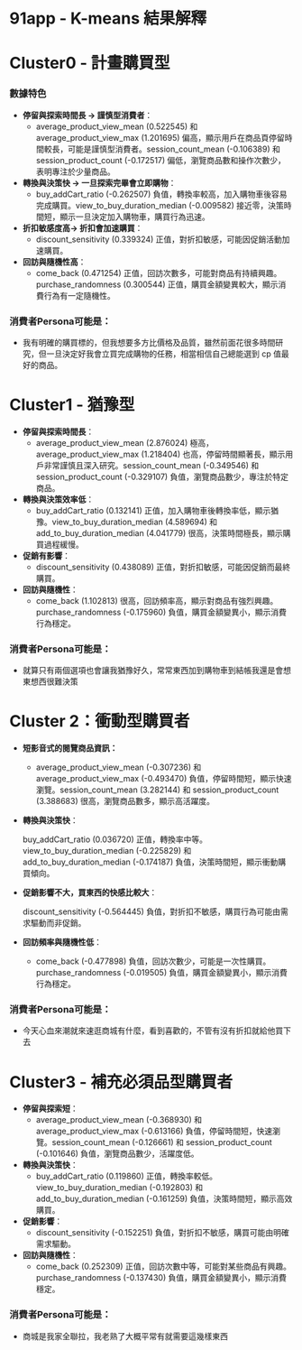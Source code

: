 # 91app - K-means 結果解釋

# Cluster0 - 計畫購買型

### 數據特色

- **停留與探索時間長 → 謹慎型消費者**：
    - average_product_view_mean (0.522545) 和 average_product_view_max (1.201695) 偏高，顯示用戶在商品頁停留時間較長，可能是謹慎型消費者。session_count_mean (-0.106389) 和 session_product_count (-0.172517) 偏低，瀏覽商品數和操作次數少，表明專注於少量商品。
- **轉換與決策快 → 一旦探索完畢會立即購物**：
    - buy_addCart_ratio (-0.262507) 負值，轉換率較高，加入購物車後容易完成購買。view_to_buy_duration_median (-0.009582) 接近零，決策時間短，顯示一旦決定加入購物車，購買行為迅速。
- **折扣敏感度高→ 折扣會加速購買**：
    - discount_sensitivity (0.339324) 正值，對折扣敏感，可能因促銷活動加速購買。
- **回訪與隨機性高**：
    - come_back (0.471254) 正值，回訪次數多，可能對商品有持續興趣。purchase_randomness (0.300544) 正值，購買金額變異較大，顯示消費行為有一定隨機性。

### 消費者Persona可能是：

- 我有明確的購買標的，但我想要多方比價格及品質，雖然前面花很多時間研究，但一旦決定好我會立買完成購物的任務，相當相信自己總能選到 cp 值最好的商品。

# Cluster1 - 猶豫**型**

- **停留與探索時間長**：
    - average_product_view_mean (2.876024) 極高，average_product_view_max (1.218404) 也高，停留時間顯著長，顯示用戶非常謹慎且深入研究。session_count_mean (-0.349546) 和 session_product_count (-0.329107) 負值，瀏覽商品數少，專注於特定商品。
- **轉換與決策效率低**：
    - buy_addCart_ratio (0.132141) 正值，加入購物車後轉換率低，顯示猶豫。view_to_buy_duration_median (4.589694) 和 add_to_buy_duration_median (4.041779) 很高，決策時間極長，顯示購買過程緩慢。
- **促銷有影響**：
    - discount_sensitivity (0.438089) 正值，對折扣敏感，可能因促銷而最終購買。
- **回訪與隨機性**：
    - come_back (1.102813) 很高，回訪頻率高，顯示對商品有強烈興趣。purchase_randomness (-0.175960) 負值，購買金額變異小，顯示消費行為穩定。

### 消費者Persona可能是：

- 就算只有兩個選項也會讓我猶豫好久，常常東西加到購物車到結帳我還是會想東想西很難決策

# **Cluster 2**：衝動型購買者

- **短影音式的閱覽商品資訊：**
    - average_product_view_mean (-0.307236) 和 average_product_view_max (-0.493470) 負值，停留時間短，顯示快速瀏覽。session_count_mean (3.282144) 和 session_product_count (3.388683) 很高，瀏覽商品數多，顯示高活躍度。
- **轉換與決策快**：
    
    buy_addCart_ratio (0.036720) 正值，轉換率中等。view_to_buy_duration_median (-0.225829) 和 add_to_buy_duration_median (-0.174187) 負值，決策時間短，顯示衝動購買傾向。
    
- **促銷影響不大，買東西的快感比較大**：
    
    discount_sensitivity (-0.564445) 負值，對折扣不敏感，購買行為可能由需求驅動而非促銷。
    
- **回訪頻率與隨機性低**：
    - come_back (-0.477898) 負值，回訪次數少，可能是一次性購買。purchase_randomness (-0.019505) 負值，購買金額變異小，顯示消費行為穩定。

### 消費者Persona可能是：

- 今天心血來潮就來速逛商城有什麼，看到喜歡的，不管有沒有折扣就給他買下去

# Cluster3 - 補充必須品型購買者

- **停留與探索短**：
    - average_product_view_mean (-0.368930) 和 average_product_view_max (-0.613166) 負值，停留時間短，快速瀏覽。session_count_mean (-0.126661) 和 session_product_count (-0.101646) 負值，瀏覽商品數少，活躍度低。
- **轉換與決策快**：
    - buy_addCart_ratio (0.119860) 正值，轉換率較低。view_to_buy_duration_median (-0.192803) 和 add_to_buy_duration_median (-0.161259) 負值，決策時間短，顯示高效購買。
- **促銷影響**：
    - discount_sensitivity (-0.152251) 負值，對折扣不敏感，購買可能由明確需求驅動。
- **回訪與隨機性**：
    - come_back (0.252309) 正值，回訪次數中等，可能對某些商品有興趣。purchase_randomness (-0.137430) 負值，購買金額變異小，顯示消費穩定。

### 消費者Persona可能是：

- 商城是我家全聯拉，我老熟了大概平常有就需要這幾樣東西
